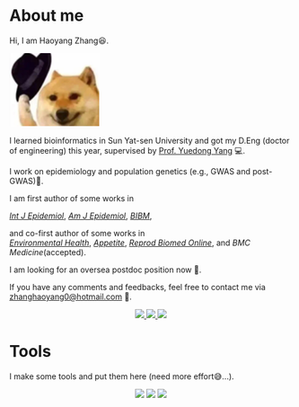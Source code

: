 #  About me

<p>Hi, I am Haoyang Zhang😆.</p>
<div align="left">
  <img src="https://github.com/zhanghaoyang0/zhanghaoyang0/blob/main/pic/dogwithhat1.png" width="160" height="130">
</div>

 I learned bioinformatics in Sun Yat-sen University and got my D.Eng (doctor of engineering) this year, supervised by [Prof. Yuedong Yang](http://biomed.nscc-gz.cn/research.php) 💻. </p> 
 I work on epidemiology and population genetics (e.g., GWAS and post-GWAS)🗿. </p>
 I am first author of some works in 
 
 [*Int J Epidemiol*](https://pubmed.ncbi.nlm.nih.gov/34999863/),
 [*Am J Epidemiol*](https://pubmed.ncbi.nlm.nih.gov/35801869/), 
 [*BIBM*](https://ieeexplore.ieee.org/document/9669388/),
 
and co-first author of some works in  
 [*Environmental Health*](https://pubmed.ncbi.nlm.nih.gov/31779611/),
 [*Appetite*](https://pubmed.ncbi.nlm.nih.gov/29753760/), 
 [*Reprod Biomed Online*](https://pubmed.ncbi.nlm.nih.gov/34836814/), 
 and *BMC Medicine*(accepted). </p> 
 
 I am looking for an oversea postdoc position now 👀. </p>
 If you have any comments and feedbacks, feel free to contact me via zhanghaoyang0@hotmail.com 💭. </p>

<p align="center">
    <a href="https://www.researchgate.net/profile/Haoyang-Zhang"> <img src="https://img.shields.io/badge/ResearchGate-%231793d1.svg?&style=for-the-badge&logo=ResearchGate&logoColor=white"/> </a>
    <a href="https://pubmed.ncbi.nlm.nih.gov/?term=%28Haoyang+zhang%5BAuthor%5D%29+AND+%28Sun+Yat-sen%5BAffiliation%5D%29&sort="> <img src="https://img.shields.io/badge/PubMed-%2357A143.svg?&style=for-the-badge&logo=PubMed&logoColor=white"/> </a>
    <a href="https://github.com/zhanghaoyang0/zhanghaoyang0/"> <img src="https://img.shields.io/badge/Github-%234d4d4d.svg?&style=for-the-badge&logo=Github&logoColor=white"/> </a>
  



# Tools
<p> I make some tools and put them here (need more effort😅...).

<div align="center">
<a href="https://github.com/zhanghaoyang0/DGAT-onco">
  <img src="https://github-readme-stats.vercel.app/api/pin/?username=zhanghaoyang0&repo=DGAT-onco&theme=dark&bg_color=0d1117&hide_border=true" /></a>
<a href="https://github.com/zhanghaoyang0/rsidmap">
  <img src="https://github-readme-stats.vercel.app/api/pin/?username=zhanghaoyang0&repo=rsidmap&theme=dark&bg_color=0d1117&hide_border=true" /></a>
<a href="https://github.com/zhanghaoyang0/easylift">
  <img src="https://github-readme-stats.vercel.app/api/pin/?username=zhanghaoyang0&repo=easylift&theme=dark&bg_color=0d1117&hide_border=true" /></a>
</div">
  
 
